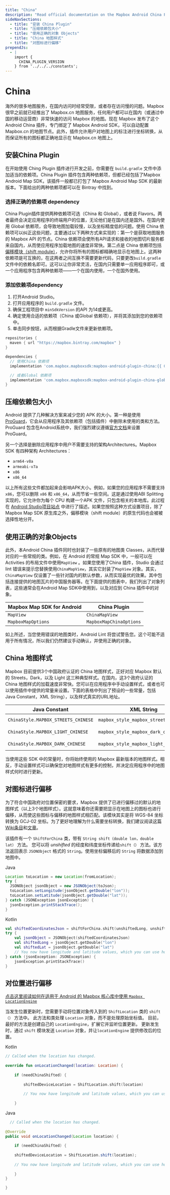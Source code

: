 ```yaml
---
title: "China"
description: "Read official documentation on the Mapbox Android China Plugin which takes the Mapbox Map SDK for Android and configures it to maximize performance inside China."
sideNavSections:
  - title: "安装 China Plugin"
  - title: "压缩依赖包大小"
  - title: "使用正确的对象 Objects"
  - title: "China 地图样式"
  - title: "对图标进行偏移"
prependJs:
  - |
    import {
      CHINA_PLUGIN_VERSION
    } from '../../../constants';
---
```

# China
海外的很多地图服务，在国内访问时经常受限，或者存在访问慢的问题。Mapbox 很早之前就已经推出了 Mapbox.cn 地图服务，任何用户都可以在国内（或通过中国的移动运营商）非常快速的访问 Mapbox 的地图。现在 Mapbox 发布了这个 Android China 插件，专门绑定了 Mapbox Android SDK，可以自动配置 Mapbox.cn 的地图节点。此外，插件允许用户对地图上的标注进行坐标转换，从而保证所有的图标都正确地显示在 Mapbox.cn 地图上。

## 安装China Plugin
在开始使用 Ching Plugin 插件进行开发之前，你需要在 `build.gradle` 文件中添加适当的依赖项。China Plugin 插件包含两种依赖项，但都已经包括了Mapbox Android Map SDK，该插件一般都已打包了 Mapbox Android Map SDK 的最新版本。下面给出的两种依赖项都可以在 Bintray 中找到。

### 选择正确的依赖项 dependency
China Plugin插件提供两种依赖项可选（China 和 Global），或者说 Flavors。两者最终会决定应用程序的终端用户的位置，无论他们是在国内还是国外。在国内使用 Global 依赖项，会导致地图加载较慢，以及坐标精度低的问题。使用 China 依赖项可以纠正这些问题，主要通过以下两种方式来实现的：第一个是获取地图服务的 Mapbox API 的节点。China 依赖项会使所有API请求和接收的地图切片服务都来自国内，从而使应用程序加载地图的速度非常快。第二点是 China 依赖项包括 [偏移模块（shift module）](#shifting-annotations)，允许你将所有的图标都精确地显示在地图上。这两种依赖项是可互换的，在这两者之间互换不需要更新代码，只要更改`build.gradle`文件中的依赖名即可。这可以让你非常灵活，在国内只需要单一应用程序即可，或一个应用程序包含两种依赖项——一个在国内使用，一个在国外使用。

### 添加依赖项dependency

1. 打开Android Studio。
2. 打开应用程序的 `build.gradle` 文件。
3. 确保工程项目中 `minSdkVersion` 的API 为14或更高。
4. 确定使用合适的依赖项（China 或Global 依赖项），并将其添加到您的依赖项中。
5. 单击同步按钮，从而根据Gradle文件来更新依赖项。

```groovy
repositories {
  maven { url "https://mapbox.bintray.com/mapbox" }
}

dependencies {
  // 使用China 依赖项
  implementation 'com.mapbox.mapboxsdk:mapbox-android-plugin-china:{{ CHINA_PLUGIN_VERSION }}'

  // 或者Global 依赖项
  implementation 'com.mapbox.mapboxsdk:mapbox-android-plugin-china-global:{{ CHINA_PLUGIN_VERSION }}'
}
```

## 压缩依赖包大小
Android 提供了几种解决方案来减少您的 APK 的大小。第一种是使用 [ProGuard](https://developer.android.com/studio/build/shrink-code)，它会从应用程序及其依赖项（包括插件）中删除未使用的类和方法。ProGuard 包含在Android系统中，我们强烈建议遵循[官方文档](https://developer.android.com/studio/build/shrink-code)来设置 ProGuard。

另一个选择是删除应用程序中用户不需要支持的架构Architectures。Mapbox SDK 有四种架构 Architectures：

- `arm64-v8a`
- `armeabi-v7a`
- `x86`
- `x86_64`

以上所有这些文件都加起来会影响APK大小。例如，如果您的应用程序不需要支持 `x86`，您可以删除 `x86` 和 `x86_64`，从而节省一些空间。这是通过使用ABI Splitting 实现的，它允许你为每个 CPU 构建一个APK 文件，只包含相关的本地库。此过程在 [Android Studio项目站点](http://tools.android.com/tech-docs/new-build-system/user-guide/apk-splits#TOC-ABIs-Splits) 中进行了描述。如果您按照这种方式设置项目，除了 Mapbox Map SDK 原生库之外，偏移模块（shift module）的原生代码也会被被选择性地分开。

## 使用正确的对象Objects
此外，本Android China 插件同时也封装了一些原有的地图类 Classes，从而代替对应的一些常规的类。例如，在 Android 的常规 Map SDK 中，一般可以在Activities 的布局文件中使用`MapView` 。如果您使用了China 插件，Studio 会通过 lint 错误来提示您替换使用`ChinaMapView`，其实它封装了`MapView` 对象。其实，`ChinaMapView` 仅设置了一些针对国内的默认参数，从而实现最优的效果。其中包括连接提供的地图瓦片的中国服务器等。在下面提供的图表中，我们列出了对象列表，这些通常会在Android Map SDK中使用到，以及对应到 China 插件中的对象。

| Mapbox Map SDK for Android | China Plugin |
| --- | --- |
| `MapView` | `ChinaMapView` |
| `MapboxMapOptions` | `MapboxMapChinaOptions` |

如上所述，当您使用错误的地图类时，Android Lint 将尝试警告您。这个可能不适用于所有情况，所以我们仍然建议手动确认，并使用正确的对象。

## China 地图样式
Mapbox 目前提供3个中国政府认证的 China 地图样式，正好对应 Mapbox 默认的 Streets，Dark，以及 Light 这三种典型样式。在国内，这3个政府认证的China 地图样式的加载速度非常快。您可以在应用程序中手动设置样式，或者也可以使用插件中提供的常量来设置。下面的表格中列出了预设的一些常量，包括Java Constant，XML String），以及样式真实的URL地址。

| Java Constant | XML String | URL |
| --- | --- | --- |
| `ChinaStyle.MAPBOX_STREETS_CHINESE` | `mapbox_style_mapbox_streets_chinese` | `mapbox://styles/mapbox/streets-zh-v1` |
| `ChinaStyle.MAPBOX_LIGHT_CHINESE` | `mapbox_style_mapbox_dark_chinese` | `mapbox://styles/mapbox/light-zh-v1` |
| `ChinaStyle.MAPBOX_DARK_CHINESE` | `mapbox_style_mapbox_light_chinese` | `mapbox://styles/mapbox/dark-zh-v1` |

当使用这些 SDK 中的常量时，你将始终使用的 Mapbox 最新版本的地图样式。相反，手动设置样式可以确保您对地图样式有更多的控制，并决定应用程序中的地图样式何时进行更新。

## 对图标进行偏移
为了符合中国政府对位置保密的要求，Mapbox 提供了已进行偏移过的默认的地图样式（以上3个地图样式）。这就意味着你还需要把显示在地图上的图标也进行偏移，从而使这些图标与偏移的地图样式相匹配。该模块其实是将 WGS-84 坐标转换为 GCJ-02 坐标。为了更好地理解为什么需要坐标转换，我们建议阅读这篇[Wiki条目](https://en.wikipedia.org/wiki/Restrictions_on_geographic_data_in_China#The_China_GPS_shift_problem)和[文章](http://www.travelandleisure.com/articles/digital-maps-skewed-china)。

该插件有一个 `ShiftForChina` 类，带有 `String shift（double lon，double lat）` 方法。 您可以将 *unshifted* 的经度和纬度坐标传递给`shift（）` 方法。该方法返回表示 `JSONObject` 格式的 `String`。使用坐标偏移后的 `String` 将数据添加到地图中。

Java
```java
Location toLocation = new Location(fromLocation);
try {
  JSONObject jsonObject = new JSONObject(toJson);
  toLocation.setLongitude(jsonObject.getDouble("lon"));
  toLocation.setLatitude(jsonObject.getDouble("lat"));
} catch (JSONException jsonException) {
  jsonException.printStackTrace();
}
```
Kotlin
```Kotlin
val shiftedCoordinatesJson = shiftForChina.shift(unshiftedLong, unshiftedLat)
try {
	val jsonObject = JSONObject(shiftedCoordinatesJson)
	val shiftedLong = jsonObject.getDouble("lon")
	val shiftedLat = jsonObject.getDouble("lat")
	// You now have longitude and latitude values, which you can use however you'd like.
} catch (jsonException: JSONException) {
	jsonException.printStackTrace()
}
```

## 对位置进行偏移
[点击这里阅读如何在适用于 Android 的 Mapbox 核心库中使用 `Mapbox LocationEngine`](https://www.mapbox.com/android-docs/core/overview/#locationengine)

当发生位置更新时，您需要手动将位置对象传入到的 `ShiftLocation` 类的 `shift（）` 方法中。 此方法和类处理 `Location` 对象，而不是处理原始坐标值。 目前，最好的方法是创建自己的 `LocationEngine`，扩展它并监听位置更新。 更新发生时，通过 `shift` 模块发送 `Location` 对象，并让`locationEngine` 提供修改后的位置。

Kotlin
```Kotlin
// Called when the location has changed.
 
override fun onLocationChanged(location: Location) {
 
	if (needChinaShifted) {
	
	    shiftedDeviceLocation = ShiftLocation.shift(location)
	
	    // You now have longitude and latitude values, which you can use however you'd like.
	    
	}
  ```
Java
```Java
  // Called when the location has changed.
 
@Override
public void onLocationChanged(Location location) {
 
	if (needChinaShifted) {
	    
	shiftedDeviceLocation = ShiftLocation.shift(location);
	    
	// You now have longitude and latitude values, which you can use however you'd like.
	
	}
}

}
```
